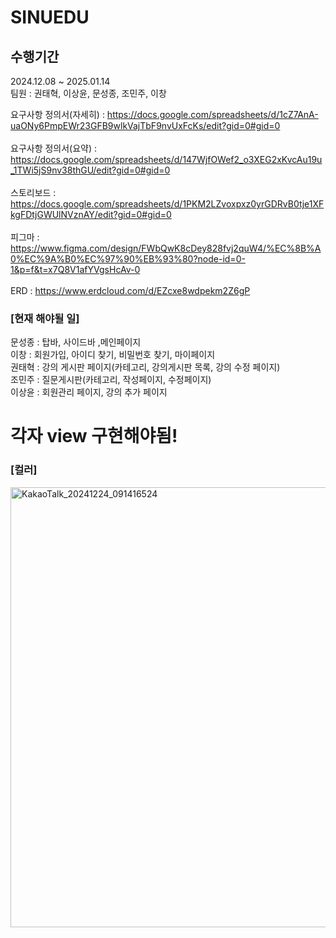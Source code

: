 # SINUEDU
## 수행기간
2024.12.08 ~ 2025.01.14<br>
팀원 : 권태혁, 이상윤, 문성종, 조민주, 이창

요구사항 정의서(자세히) :  https://docs.google.com/spreadsheets/d/1cZ7AnA-uaONy6PmpEWr23GFB9wlkVajTbF9nvUxFcKs/edit?gid=0#gid=0
<br><br>
요구사항 정의서(요약) : https://docs.google.com/spreadsheets/d/147WjfOWef2_o3XEG2xKvcAu19u_1TWi5jS9nv38thGU/edit?gid=0#gid=0
<br><br>
스토리보드 : https://docs.google.com/spreadsheets/d/1PKM2LZvoxpxz0yrGDRvB0tje1XFkgFDtjGWUlNVznAY/edit?gid=0#gid=0
<br><br>
피그마 : https://www.figma.com/design/FWbQwK8cDey828fvj2quW4/%EC%8B%A0%EC%9A%B0%EC%97%90%EB%93%80?node-id=0-1&p=f&t=x7Q8V1afYVgsHcAv-0
<br><br>
ERD : https://www.erdcloud.com/d/EZcxe8wdpekm2Z6gP

<h3>[현재 해야될 일]</h3>
<a>문성종 : 탑바, 사이드바 ,메인페이지 <br></a>
<a>이창 : 회원가입, 아이디 찾기, 비밀번호 찾기, 마이페이지 </a><br>
<a>권태혁 : 강의 게시판 페이지(카테고리, 강의게시판 목록, 강의 수정 페이지) </a><br>
<a>조민주 : 질문게시판(카테고리, 작성페이지, 수정페이지) </a><br>
<a>이상윤 : 회원관리 페이지, 강의 추가 페이지 </a><br>
<h1>각자 view 구현해야됨!</h1>

<h3>[컬러]</h3>
<img width="704" alt="KakaoTalk_20241224_091416524" src="https://github.com/user-attachments/assets/b789d86f-10ba-47e7-bf45-e5712b659f46" />


